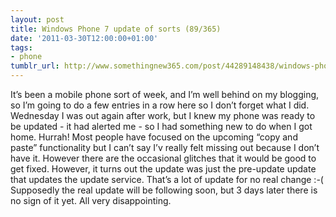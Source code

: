 ```yaml
---
layout: post
title: Windows Phone 7 update of sorts (89/365)
date: '2011-03-30T12:00:00+01:00'
tags:
- phone
tumblr_url: http://www.somethingnew365.com/post/44289148438/windows-phone-7-update-of-sorts-89365
---
```

It’s been a mobile phone sort of week, and I’m well behind on my blogging, so I’m going to do a few entries in a row here so I don’t forget what I did.
Wednesday I was out again after work, but I knew my phone was ready to be updated - it had alerted me - so I had something new to do when I got home. Hurrah!
Most people have focused on the upcoming “copy and paste” functionality but I can’t say I’v really felt missing out because I don’t have it. However there are the occasional glitches that it would be good to get fixed.
However, it turns out the update was just the pre-update update that updates the update service. That’s a lot of update for no real change :-(
Supposedly the real update will be following soon, but 3 days later there is no sign of it yet. All very disappointing.
